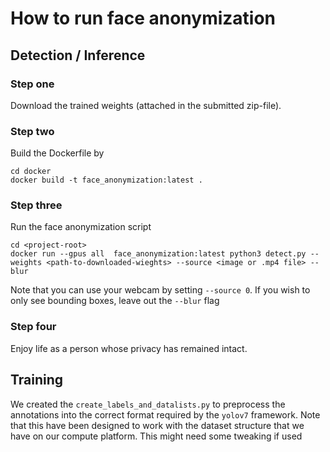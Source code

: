 # How to run face anonymization
## Detection / Inference
### Step one
Download the trained weights (attached in the submitted zip-file).

### Step two
Build the Dockerfile by
```
cd docker
docker build -t face_anonymization:latest .
```

### Step three
Run the face anonymization script

```
cd <project-root>
docker run --gpus all  face_anonymization:latest python3 detect.py --weights <path-to-downloaded-wieghts> --source <image or .mp4 file> --blur
```

Note that you can use your webcam by setting `--source 0`.
If you wish to only see bounding boxes, leave out the `--blur` flag

### Step four
Enjoy life as a person whose privacy has remained intact.

## Training
We created the `create_labels_and_datalists.py` to preprocess the annotations into the correct format required by the `yolov7` framework. Note that this have been designed to work with the dataset structure that we have on our compute platform. This might need some tweaking if used
